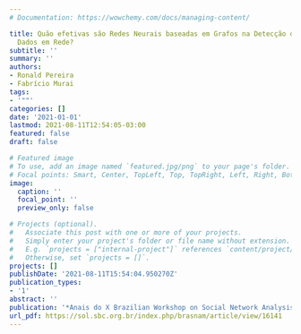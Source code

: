 ```yaml
---
# Documentation: https://wowchemy.com/docs/managing-content/

title: Quão efetivas são Redes Neurais baseadas em Grafos na Detecção de Fraude para
  Dados em Rede?
subtitle: ''
summary: ''
authors:
- Ronald Pereira
- Fabrício Murai
tags:
- '""'
categories: []
date: '2021-01-01'
lastmod: 2021-08-11T12:54:05-03:00
featured: false
draft: false

# Featured image
# To use, add an image named `featured.jpg/png` to your page's folder.
# Focal points: Smart, Center, TopLeft, Top, TopRight, Left, Right, BottomLeft, Bottom, BottomRight.
image:
  caption: ''
  focal_point: ''
  preview_only: false

# Projects (optional).
#   Associate this post with one or more of your projects.
#   Simply enter your project's folder or file name without extension.
#   E.g. `projects = ["internal-project"]` references `content/project/deep-learning/index.md`.
#   Otherwise, set `projects = []`.
projects: []
publishDate: '2021-08-11T15:54:04.950270Z'
publication_types:
- '1'
abstract: ''
publication: '*Anais do X Brazilian Workshop on Social Network Analysis and Mining*'
url_pdf: https://sol.sbc.org.br/index.php/brasnam/article/view/16141
---
```

